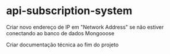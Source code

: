 # api-subscription-system

Criar novo endereço de IP em "Network Address" se não estiver conectando ao banco de dados Mongooose

Criar documentação técnica ao fim do projeto
